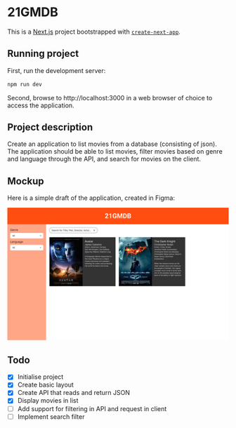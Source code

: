 # 21GMDB

This is a [Next.js](https://nextjs.org) project bootstrapped with [`create-next-app`](https://nextjs.org/docs/app/api-reference/cli/create-next-app).

## Running project

First, run the development server:

```bash
npm run dev
```

Second, browse to http://localhost:3000 in a web browser of choice to access the application.

## Project description

Create an application to list movies from a database (consisting of json). The application should be able to list movies, filter movies based on genre and language through the API, and search for movies on the client.

## Mockup

Here is a simple draft of the application, created in Figma:

![Project mockup!](/mockup.png "Mockup of project")

## Todo

- [x] Initialise project
- [x] Create basic layout
- [x] Create API that reads and return JSON
- [x] Display movies in list
- [ ] Add support for filtering in API and request in client
- [ ] Implement search filter
